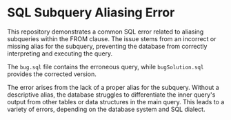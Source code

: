 # SQL Subquery Aliasing Error

This repository demonstrates a common SQL error related to aliasing subqueries within the FROM clause. The issue stems from an incorrect or missing alias for the subquery, preventing the database from correctly interpreting and executing the query.

The `bug.sql` file contains the erroneous query, while `bugSolution.sql` provides the corrected version.

The error arises from the lack of a proper alias for the subquery.  Without a descriptive alias, the database struggles to differentiate the inner query's output from other tables or data structures in the main query. This leads to a variety of errors, depending on the database system and SQL dialect.